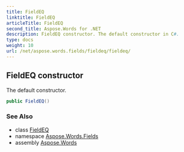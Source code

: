 ```yaml
---
title: FieldEQ
linktitle: FieldEQ
articleTitle: FieldEQ
second_title: Aspose.Words for .NET
description: FieldEQ constructor. The default constructor in C#.
type: docs
weight: 10
url: /net/aspose.words.fields/fieldeq/fieldeq/
---
```

## FieldEQ constructor

The default constructor.

```csharp
public FieldEQ()
```

### See Also

* class [FieldEQ](../)
* namespace [Aspose.Words.Fields](../../fieldeq/)
* assembly [Aspose.Words](../../../)

